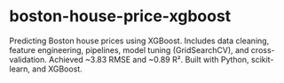 # boston-house-price-xgboost
Predicting Boston house prices using XGBoost. Includes data cleaning, feature engineering, pipelines, model tuning (GridSearchCV), and cross-validation. Achieved ~3.83 RMSE and ~0.89 R². Built with Python, scikit-learn, and XGBoost.
